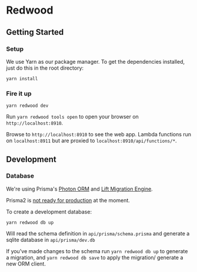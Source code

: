 # Redwood

## Getting Started

### Setup

We use Yarn as our package manager. To get the dependencies installed, just do
this in the root directory:

```terminal
yarn install
```

### Fire it up

```terminal
yarn redwood dev
```

Run `yarn redwood tools open` to open your browser on `http://localhost:8910`.

Browse to `http://localhost:8910` to see the web app. Lambda functions run on
`localhost:8911` but are proxied to `localhost:8910/api/functions/*`.

## Development

### Database

We're using Prisma's [Photon ORM](https://github.com/prisma/prisma2/blob/master/docs/photon/api.md) and [Lift Migration Engine](https://github.com/prisma/prisma2/blob/master/docs/data-modeling.md).

Prisma2 is [not ready for production](https://isprisma2ready.com) at the moment.

To create a development database:

```terminal
yarn redwood db up
```

Will read the schema definition in `api/prisma/schema.prisma` and generate a
sqlite database in `api/prisma/dev.db`

If you've made changes to the schema run `yarn redwood db up` to generate a migration, and
`yarn redwood db save` to apply the migration/ generate a new ORM client.
